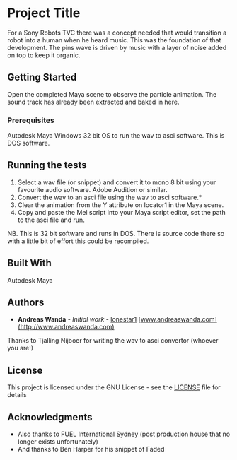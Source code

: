# Project Title

For a Sony Robots TVC there was a concept needed that would transition a robot into a human when he heard music. This was the foundation of that development. The pins wave is driven by music with a layer of noise added on top to keep it organic. 

## Getting Started

Open the completed Maya scene to observe the particle animation. The sound track has already been extracted and baked in here. 

### Prerequisites

Autodesk Maya
Windows 32 bit OS to run the wav to asci software. This is DOS software.

## Running the tests

1) Select a wav file (or snippet) and convert it to mono 8 bit using your favourite audio software. Adobe Audition or similar.
2) Convert the wav to an asci file using the wav to asci software.*
3) Clear the animation from the Y attribute on locator1 in the Maya scene.
4) Copy and paste the Mel script into your Maya script editor, set the path to the asci file and run.

NB. This is 32 bit software and runs in DOS. There is source code there so with a little bit of effort this could be recompiled.

## Built With

Autodesk Maya

## Authors

* **Andreas Wanda** - *Initial work* - [lonestar1](https://github.com/lonestar1)
[www.andreaswanda.com](http://www.andreaswanda.com)

Thanks to Tjalling Nijboer for writing the wav to asci convertor (whoever you are!)

## License

This project is licensed under the GNU License - see the [LICENSE](LICENSE) file for details

## Acknowledgments

* Also thanks to FUEL International Sydney (post production house that no longer exists unfortunately)
* And thanks to Ben Harper for his snippet of Faded
